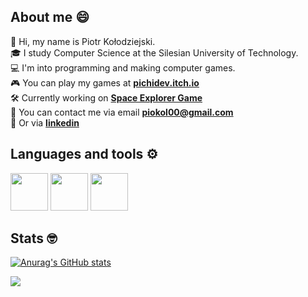 <h2>About me 😄</h2>

👋 Hi, my name is Piotr Kołodziejski. <br/>
🎓 I study Computer Science at the Silesian University of Technology. <br/>
💻 I'm into programming and making computer games.  <br/>
🎮 You can play my games at [**pichidev.itch.io**](https://pichidev.itch.io/) <br/>
🛠 Currently working on [**Space Explorer Game**](https://github.com/Pichi00/Space-explorer) <br/>
📧 You can contact me via email **piokol00@gmail.com**  <br/>
🔗 Or via [**linkedin**](https://www.linkedin.com/in/piotr-ko%C5%82odziejski-69015018b/)

<h2>Languages and tools ⚙</h2>

<p>
  <a href="https://go.dev/"><img src="https://seeklogo.com/images/G/go-logo-046185B647-seeklogo.com.png" height="60"/></a>
  <a href="https://godotengine.org/"><img src="https://upload.wikimedia.org/wikipedia/commons/thumb/6/6a/Godot_icon.svg/2048px-Godot_icon.svg.png" height="60"/></a>
  <a href="https://www.python.org/"><img src="https://upload.wikimedia.org/wikipedia/commons/thumb/c/c3/Python-logo-notext.svg/1200px-Python-logo-notext.svg.png" height="60"/></a>
</p>

<h2>Stats 🤓</h2>

[![Anurag's GitHub stats](https://github-readme-stats.vercel.app/api?username=pichi00&show_icons=true&theme=tokyonight)](https://github.com/anuraghazra/github-readme-stats)

![](https://komarev.com/ghpvc/?username=pichi00&style=flat-square)

<!---
Pichi00/Pichi00 is a ✨ special ✨ repository because its `README.md` (this file) appears on your GitHub profile.
You can click the Preview link to take a look at your changes.
--->
